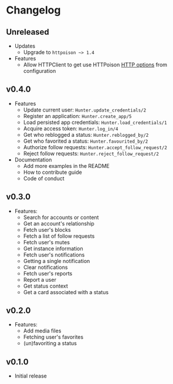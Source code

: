# Changelog

## Unreleased

  * Updates
    - Upgrade to `httpoison ~> 1.4` 
  * Features
    - Allow HTTPClient to get use HTTPoison [HTTP options](https://hexdocs.pm/httpoison/HTTPoison.Request.html) from configuration

## v0.4.0

  * Features
    - Update current user: `Hunter.update_credentials/2`
    - Register an application: `Hunter.create_app/5`
    - Load persisted app credentials: `Hunter.load_credentials/1`
    - Acquire access token: `Hunter.log_in/4`
    - Get who reblogged a status: `Hunter.reblogged_by/2`
    - Get who favorited a status: `Hunter.favourited_by/2`
    - Authorize follow requests: `Hunter.accept_follow_request/2`
    - Reject follow requests: `Hunter.reject_follow_request/2`
  * Documentation
    - Add more examples in the README
    - How to contribute guide
    - Code of conduct

## v0.3.0

  * Features:
    - Search for accounts or content
    - Get an account's relationship
    - Fetch user's blocks
    - Fetch a list of follow requests
    - Fetch user's mutes
    - Get instance information
    - Fetch user's notifications
    - Getting a single notification
    - Clear notifications
    - Fetch user's reports
    - Report a user
    - Get status context
    - Get a card associated with a status

## v0.2.0

  * Features:
    - Add media files
    - Fetching user's favorites
    - (un)favoriting a status

 ## v0.1.0

  * Initial release
